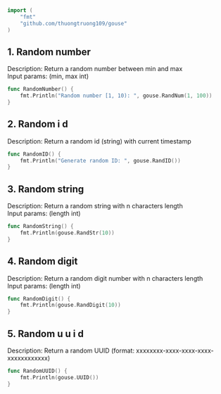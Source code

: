 
# <Badge style='font-size: 1.8rem; text-shadow: 1px 1px 2px rgba(0, 0, 0, 0.3); padding: 0.35rem 0.75rem 0.35rem 0;' type='info' text='🔖 Random' />


```go
import (
	"fmt"
	"github.com/thuongtruong109/gouse"
)
```

## 1. Random number

Description: Return a random number between min and max<br>Input params: (min, max int)<br>

```go
func RandomNumber() {
	fmt.Println("Random number [1, 10): ", gouse.RandNum(1, 100))
}
```

## 2. Random i d

Description: Return a random id (string) with current timestamp<br>

```go
func RandomID() {
	fmt.Println("Generate random ID: ", gouse.RandID())
}
```

## 3. Random string

Description: Return a random string with n characters length<br>Input params: (length int)<br>

```go
func RandomString() {
	fmt.Println(gouse.RandStr(10))
}
```

## 4. Random digit

Description: Return a random digit number with n characters length<br>Input params: (length int)<br>

```go
func RandomDigit() {
	fmt.Println(gouse.RandDigit(10))
}
```

## 5. Random u u i d

Description: Return a random UUID (format: xxxxxxxx-xxxx-xxxx-xxxx-xxxxxxxxxxxx)<br>

```go
func RandomUUID() {
	fmt.Println(gouse.UUID())
}
```
